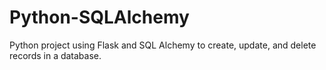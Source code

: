 # Python-SQLAlchemy
Python project using Flask and SQL Alchemy to create, update, and delete records in a database.
